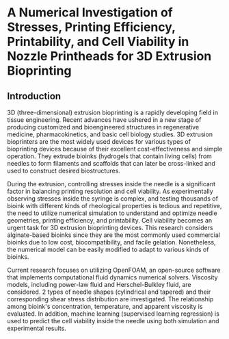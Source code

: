 # A Numerical Investigation of Stresses, Printing Efficiency, Printability, and Cell Viability in Nozzle Printheads for 3D Extrusion Bioprinting

## Introduction

3D (three-dimensional) extrusion bioprinting is a rapidly developing field in tissue engineering. Recent advances have ushered in a new stage of producing customized and bioengineered structures in regenerative medicine, pharmacokinetics, and basic cell biology studies. 3D extrusion bioprinters are the most widely used devices for various types of bioprinting devices because of their excellent cost-effectiveness and simple operation. They extrude bioinks (hydrogels that contain living cells) from needles to form filaments and scaffolds that can later be cross-linked and used to construct desired biostructures.

During the extrusion, controlling stresses inside the needle is a significant factor in balancing printing resolution and cell viability. As experimentally observing stresses inside the syringe is complex, and testing thousands of bioink with different kinds of rheological properties is tedious and repetitive, the need to utilize numerical simulation to understand and optimize needle geometries, printing efficiency, and printability. Cell viability becomes an urgent task for 3D extrusion bioprinting devices. This research considers alginate-based bioinks since they are the most commonly used commercial bioinks due to low cost, biocompatibility, and facile gelation. Nonetheless, the numerical model can be easily modified to adapt to various kinds of bioinks.

Current research focuses on utilizing OpenFOAM, an open-source software that implements computational fluid dynamics numerical solvers. Viscosity models, including power-law fluid and Herschel-Bulkley fluid, are considered. 2 types of needle shapes (cylindrical and tapered) and their corresponding shear stress distribution are investigated. The relationship among bioink's concentration, temperature, and apparent viscosity is evaluated. In addition, machine learning (supervised learning regression) is used to predict the cell viability inside the needle using both simulation and experimental results.
